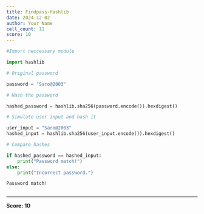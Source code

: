 ```yaml
---
title: Findpass-Hashlib
date: 2024-12-02
author: Your Name
cell_count: 11
score: 10
---
```


```python
#Import neccessary module
```


```python
import hashlib
```


```python
# Original password
```


```python
password = "Saro@2003"
```


```python
# Hash the password
```


```python
hashed_password = hashlib.sha256(password.encode()).hexdigest()
```


```python
# Simulate user input and hash it
```


```python
user_input = "Saro@2003"
hashed_input = hashlib.sha256(user_input.encode()).hexdigest()
```


```python
# Compare hashes
```


```python
if hashed_password == hashed_input:
    print("Password match!")
else:
    print("Incorrect password.")
```

    Password match!



```python

```


---
**Score: 10**
